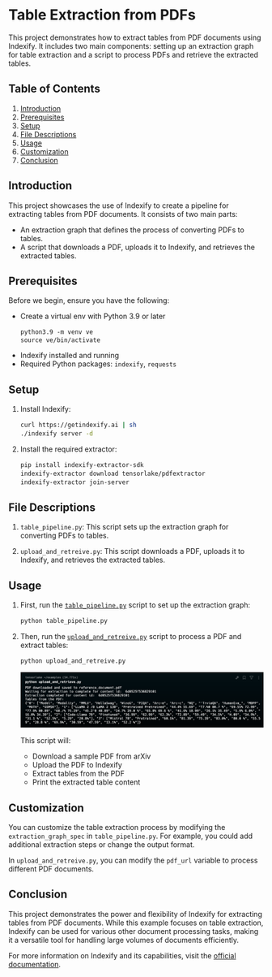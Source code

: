 # Table Extraction from PDFs

This project demonstrates how to extract tables from PDF documents using Indexify. It includes two main components: setting up an extraction graph for table extraction and a script to process PDFs and retrieve the extracted tables.

## Table of Contents

1. [Introduction](#introduction)
2. [Prerequisites](#prerequisites)
3. [Setup](#setup)
4. [File Descriptions](#file-descriptions)
5. [Usage](#usage)
6. [Customization](#customization)
7. [Conclusion](#conclusion)

## Introduction

This project showcases the use of Indexify to create a pipeline for extracting tables from PDF documents. It consists of two main parts:
- An extraction graph that defines the process of converting PDFs to tables.
- A script that downloads a PDF, uploads it to Indexify, and retrieves the extracted tables.

## Prerequisites

Before we begin, ensure you have the following:

- Create a virtual env with Python 3.9 or later
  ```shell
  python3.9 -m venv ve
  source ve/bin/activate
  ```
- Indexify installed and running
- Required Python packages: `indexify`, `requests`

## Setup

1. Install Indexify:
   ```bash
   curl https://getindexify.ai | sh
   ./indexify server -d
   ```

3. Install the required extractor:
   ```bash
   pip install indexify-extractor-sdk
   indexify-extractor download tensorlake/pdfextractor
   indexify-extractor join-server
   ```

## File Descriptions

1. `table_pipeline.py`: This script sets up the extraction graph for converting PDFs to tables.

2. `upload_and_retreive.py`: This script downloads a PDF, uploads it to Indexify, and retrieves the extracted tables.

## Usage

1. First, run the [`table_pipeline.py`](table_pipeline.py) script to set up the extraction graph:
   ```bash
   python table_pipeline.py
   ```

2. Then, run the [`upload_and_retreive.py`](upload_and_retreive.py) script to process a PDF and extract tables:
   ```bash
   python upload_and_retreive.py
   ```
   ![](Screenshot.png)

   This script will:
   - Download a sample PDF from arXiv
   - Upload the PDF to Indexify
   - Extract tables from the PDF
   - Print the extracted table content

## Customization

You can customize the table extraction process by modifying the `extraction_graph_spec` in `table_pipeline.py`. For example, you could add additional extraction steps or change the output format.

In `upload_and_retreive.py`, you can modify the `pdf_url` variable to process different PDF documents.

## Conclusion

This project demonstrates the power and flexibility of Indexify for extracting tables from PDF documents. While this example focuses on table extraction, Indexify can be used for various other document processing tasks, making it a versatile tool for handling large volumes of documents efficiently.

For more information on Indexify and its capabilities, visit the [official documentation](https://docs.getindexify.ai).
